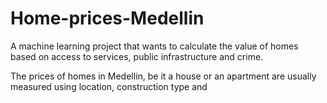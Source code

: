 # Home-prices-Medellin
A machine learning project that wants to calculate the value of homes based on access to services, public infrastructure and crime.

The prices of homes in Medellin, be it a house or an apartment are usually measured using location, construction type and 
